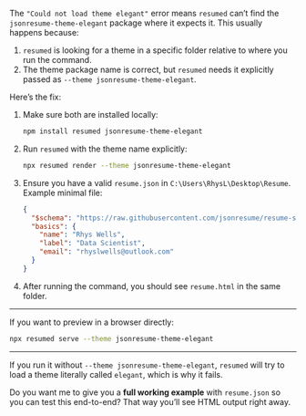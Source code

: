 The `"Could not load theme elegant"` error means `resumed` can’t find the `jsonresume-theme-elegant` package where it expects it.
This usually happens because:

1. `resumed` is looking for a theme in a specific folder relative to where you run the command.
2. The theme package name is correct, but `resumed` needs it explicitly passed as `--theme jsonresume-theme-elegant`.

Here’s the fix:

1. Make sure both are installed locally:

   ```bash
   npm install resumed jsonresume-theme-elegant
   ```

2. Run `resumed` with the theme name explicitly:

   ```bash
   npx resumed render --theme jsonresume-theme-elegant
   ```

3. Ensure you have a valid `resume.json` in `C:\Users\RhysL\Desktop\Resume`.
   Example minimal file:

   ```json
   {
     "$schema": "https://raw.githubusercontent.com/jsonresume/resume-schema/v1.0.0/schema.json",
     "basics": {
       "name": "Rhys Wells",
       "label": "Data Scientist",
       "email": "rhyslwells@outlook.com"
     }
   }
   ```

4. After running the command, you should see `resume.html` in the same folder.

---

If you want to preview in a browser directly:

```bash
npx resumed serve --theme jsonresume-theme-elegant
```

---

If you run it without `--theme jsonresume-theme-elegant`, `resumed` will try to load a theme literally called `elegant`, which is why it fails.

Do you want me to give you a **full working example** with `resume.json` so you can test this end-to-end? That way you’ll see HTML output right away.
